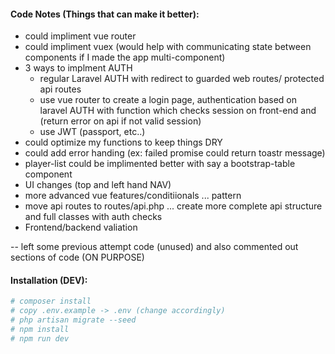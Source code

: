 #### Code Notes (Things that can make it better):

* could impliment vue router
* could impliment vuex (would help with communicating state between components if I made the app multi-component)
* 3 ways to implment AUTH 
    - regular Laravel AUTH with redirect to guarded web routes/ protected api routes
    - use vue router to create a login page, authentication based on laravel AUTH with function which checks session on front-end and (return error on api if not valid session)
    - use JWT (passport, etc..)
* could optimize my functions to keep things DRY
* could add error handing (ex: failed promise could return toastr message)
* player-list could be implimented better with say a bootstrap-table component
* UI changes (top and left hand NAV)
* more advanced vue features/conditiionals ... pattern
* move api routes to routes/api.php ... create more complete api structure and full classes with auth checks
* Frontend/backend valiation

-- left some previous attempt code (unused) and also commented out sections of code (ON PURPOSE)

#### Installation (DEV):
```bash
# composer install
# copy .env.example -> .env (change accordingly)
# php artisan migrate --seed
# npm install
# npm run dev
```